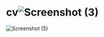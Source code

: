 # cv![Screenshot (3)](https://github.com/user-attachments/assets/8aa63009-f932-4c4a-b011-0c28d050a464)
![Screenshot (5)](https://github.com/user-attachments/assets/d068aa43-cbfe-448d-937a-072a404a62ea)
